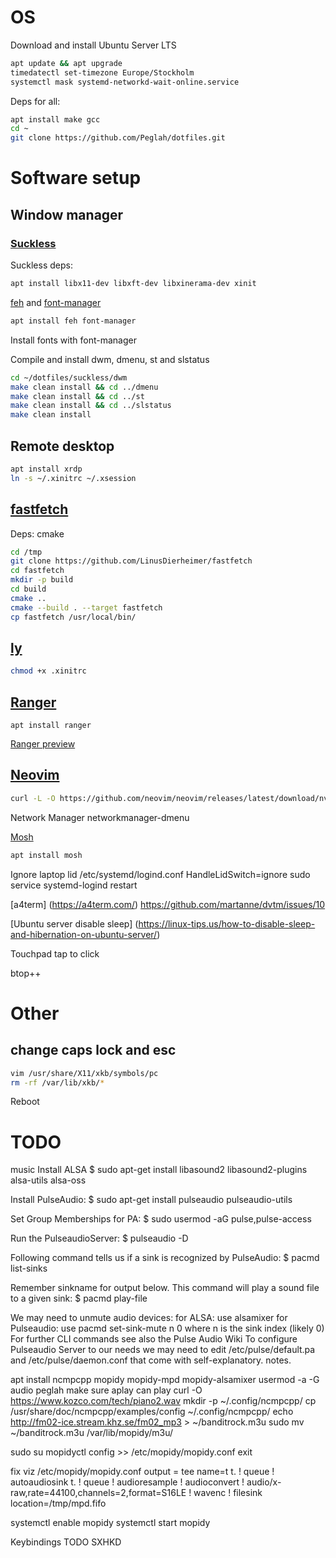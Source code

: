 # OS
Download and install Ubuntu Server LTS
```bash
apt update && apt upgrade
timedatectl set-timezone Europe/Stockholm
systemctl mask systemd-networkd-wait-online.service
```

Deps for all:
```bash
apt install make gcc
cd ~
git clone https://github.com/Peglah/dotfiles.git
```

# Software setup
## Window manager
### [Suckless](https://suckless.org/)
Suckless deps:
```bash
apt install libx11-dev libxft-dev libxinerama-dev xinit
```
[feh](https://feh.finalrewind.org/) and [font-manager](https://github.com/FontManager/font-manager)
```bash
apt install feh font-manager
```

Install fonts with font-manager

Compile and install dwm, dmenu, st and slstatus
```bash
cd ~/dotfiles/suckless/dwm
make clean install && cd ../dmenu
make clean install && cd ../st
make clean install && cd ../slstatus
make clean install
```


## Remote desktop

```bash
apt install xrdp
ln -s ~/.xinitrc ~/.xsession
```

## [fastfetch](https://github.com/LinusDierheimer/fastfetch)

Deps: cmake

```bash
cd /tmp
git clone https://github.com/LinusDierheimer/fastfetch
cd fastfetch
mkdir -p build
cd build
cmake ..
cmake --build . --target fastfetch
cp fastfetch /usr/local/bin/
```

## [ly](https://github.com/fairyglade/ly)
```bash
chmod +x .xinitrc
```

## [Ranger](https://github.com/ranger/ranger)
`apt install ranger`

[Ranger preview](https://github.com/ranger/ranger/wiki/Video-Previews)

## [Neovim](https://neovim.io/)
```bash
curl -L -O https://github.com/neovim/neovim/releases/latest/download/nvim-linux64.deb
```

Network Manager
networkmanager-dmenu

[Mosh](https://mosh.org/)
```bash
apt install mosh
```

Ignore laptop lid
/etc/systemd/logind.conf
HandleLidSwitch=ignore
sudo service systemd-logind restart

[a4term]
(https://a4term.com/)
https://github.com/martanne/dvtm/issues/10

[Ubuntu server disable sleep]
(https://linux-tips.us/how-to-disable-sleep-and-hibernation-on-ubuntu-server/)

Touchpad tap to click

btop++

# Other
## change caps lock and esc
```bash
vim /usr/share/X11/xkb/symbols/pc
rm -rf /var/lib/xkb/*
```
Reboot

# **TODO**
music
Install ALSA
$ sudo apt-get install libasound2 libasound2-plugins alsa-utils alsa-oss

Install PulseAudio:
$ sudo apt-get install pulseaudio pulseaudio-utils

Set Group Memberships for PA:
$ sudo usermod -aG pulse,pulse-access <username>

Run the PulseaudioServer:
$ pulseaudio -D

Following command tells us if a sink is recognized by PulseAudio:
$ pacmd list-sinks

Remember sinkname for output below.
This command will play a sound file to a given sink:
$ pacmd play-file <filename> <sinkname>

We may need to unmute audio devices:
for ALSA: use alsamixer
for Pulseaudio: use pacmd set-sink-mute n 0 where n is the sink index (likely 0)
For further CLI commands see also the Pulse Audio Wiki
To configure Pulseaudio Server to our needs we may need to edit /etc/pulse/default.pa and /etc/pulse/daemon.conf that come with self-explanatory. notes.


apt install ncmpcpp mopidy mopidy-mpd mopidy-alsamixer
usermod -a -G audio peglah
make sure aplay can play
curl -O https://www.kozco.com/tech/piano2.wav
mkdir -p ~/.config/ncmpcpp/
cp /usr/share/doc/ncmpcpp/examples/config ~/.config/ncmpcpp/
echo http://fm02-ice.stream.khz.se/fm02_mp3 > ~/banditrock.m3u
sudo mv ~/banditrock.m3u /var/lib/mopidy/m3u/

sudo su
mopidyctl config >> /etc/mopidy/mopidy.conf
exit

fix viz
/etc/mopidy/mopidy.conf
output = tee name=t t. ! queue ! autoaudiosink t. ! queue ! audioresample ! audioconvert ! audio/x-raw,rate=44100,channels=2,format=S16LE ! wavenc ! filesink location=/tmp/mpd.fifo

systemctl enable mopidy
systemctl start mopidy

Keybindings
TODO SXHKD
